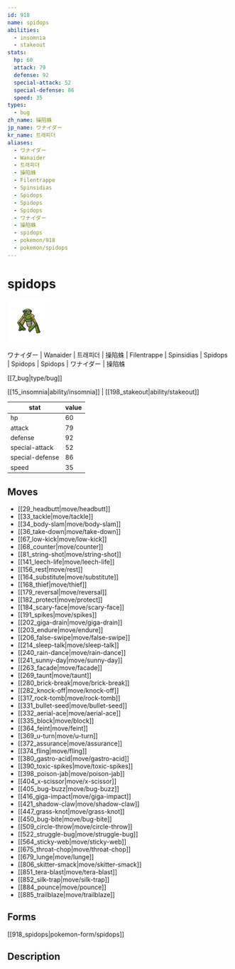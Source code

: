 ```yaml
---
id: 918
name: spidops
abilities:
  - insomnia
  - stakeout
stats:
  hp: 60
  attack: 79
  defense: 92
  special-attack: 52
  special-defense: 86
  speed: 35
types:
  - bug
zh_name: 操陷蛛
jp_name: ワナイダー
kr_name: 트래피더
aliases:
  - ワナイダー
  - Wanaider
  - 트래피더
  - 操陷蛛
  - Filentrappe
  - Spinsidias
  - Spidops
  - Spidops
  - Spidops
  - ワナイダー
  - 操陷蛛
  - spidops
  - pokemon/918
  - pokemon/spidops
---
```

# spidops

![](https://raw.githubusercontent.com/PokeAPI/sprites/master/sprites/pokemon/918.png)

ワナイダー | Wanaider | 트래피더 | 操陷蛛 | Filentrappe | Spinsidias | Spidops | Spidops | Spidops | ワナイダー | 操陷蛛

[[7_bug|type/bug]]

[[15_insomnia|ability/insomnia]] | [[198_stakeout|ability/stakeout]]

|stat|value|
|---|---|
|hp|60|
|attack|79|
|defense|92|
|special-attack|52|
|special-defense|86|
|speed|35|


## Moves

- [[29_headbutt|move/headbutt]]
- [[33_tackle|move/tackle]]
- [[34_body-slam|move/body-slam]]
- [[36_take-down|move/take-down]]
- [[67_low-kick|move/low-kick]]
- [[68_counter|move/counter]]
- [[81_string-shot|move/string-shot]]
- [[141_leech-life|move/leech-life]]
- [[156_rest|move/rest]]
- [[164_substitute|move/substitute]]
- [[168_thief|move/thief]]
- [[179_reversal|move/reversal]]
- [[182_protect|move/protect]]
- [[184_scary-face|move/scary-face]]
- [[191_spikes|move/spikes]]
- [[202_giga-drain|move/giga-drain]]
- [[203_endure|move/endure]]
- [[206_false-swipe|move/false-swipe]]
- [[214_sleep-talk|move/sleep-talk]]
- [[240_rain-dance|move/rain-dance]]
- [[241_sunny-day|move/sunny-day]]
- [[263_facade|move/facade]]
- [[269_taunt|move/taunt]]
- [[280_brick-break|move/brick-break]]
- [[282_knock-off|move/knock-off]]
- [[317_rock-tomb|move/rock-tomb]]
- [[331_bullet-seed|move/bullet-seed]]
- [[332_aerial-ace|move/aerial-ace]]
- [[335_block|move/block]]
- [[364_feint|move/feint]]
- [[369_u-turn|move/u-turn]]
- [[372_assurance|move/assurance]]
- [[374_fling|move/fling]]
- [[380_gastro-acid|move/gastro-acid]]
- [[390_toxic-spikes|move/toxic-spikes]]
- [[398_poison-jab|move/poison-jab]]
- [[404_x-scissor|move/x-scissor]]
- [[405_bug-buzz|move/bug-buzz]]
- [[416_giga-impact|move/giga-impact]]
- [[421_shadow-claw|move/shadow-claw]]
- [[447_grass-knot|move/grass-knot]]
- [[450_bug-bite|move/bug-bite]]
- [[509_circle-throw|move/circle-throw]]
- [[522_struggle-bug|move/struggle-bug]]
- [[564_sticky-web|move/sticky-web]]
- [[675_throat-chop|move/throat-chop]]
- [[679_lunge|move/lunge]]
- [[806_skitter-smack|move/skitter-smack]]
- [[851_tera-blast|move/tera-blast]]
- [[852_silk-trap|move/silk-trap]]
- [[884_pounce|move/pounce]]
- [[885_trailblaze|move/trailblaze]]

## Forms



[[918_spidops|pokemon-form/spidops]]

## Description



